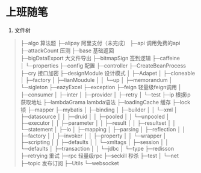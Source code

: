 # 上班随笔

1. 文件树  

> ├─algo    算法题
> ├─alipay  阿里支付（未完成）
> ├─api     调用免费的api 
> ├─attackCount  压测
> ├─base	基础返回		
> ├─bigDataExport  大文件导出
> ├─bitmapSign   签到逻辑
> ├─caffeine   
> │  └─properties
> ├─config  配置
> ├─controller 
> ├─CreateBeanProcess
> ├─cry  接口加密
> ├─designModule  设计模式
> │  ├─Adapet
> │  ├─cloneable
> │  ├─factory
> │  ├─lianMoudule
> │  │  └─up
> │  ├─memorandum
> │  └─sigleton
> ├─eazyExcel 
> ├─exception 
> ├─feign 轻量级feign调用
> │  ├─consumer
> │  ├─inter
> │  ├─provider
> │  ├─retry
> │  └─test
> ├─ip   根据ip获取地址
> ├─lambdaGrama lambda语法
> ├─loadingCache 缓存
> ├─lock  锁
> ├─mapper 
> ├─mybatis
> │  ├─binding
> │  ├─builder
> │  │  └─xml
> │  ├─datasource
> │  │  ├─druid
> │  │  ├─pooled
> │  │  └─unpooled
> │  ├─executor
> │  │  ├─parameter
> │  │  ├─result
> │  │  ├─resultset
> │  │  └─statement
> │  ├─io
> │  ├─mapping
> │  ├─parsing
> │  ├─reflection
> │  │  ├─factory
> │  │  ├─invoker
> │  │  ├─property
> │  │  └─wrapper
> │  ├─scripting
> │  │  ├─defaults
> │  │  └─xmltags
> │  ├─session
> │  │  └─defaults
> │  ├─transaction
> │  │  └─jdbc
> │  └─type
> ├─redisson
> ├─retrying 重试
> ├─rpc     轻量级rpc
> ├─seckill 秒杀
> ├─test
> │  └─net
> ├─topic  发布订阅
> ├─Utils 
> └─websocket 
